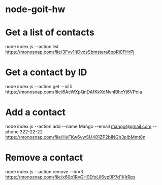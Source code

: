 # node-goit-hw

# Get a list of contacts

node index.js --action list
https://monosnap.com/file/3Fvv1ItDvdsSbmstera6opRi0FHrPj

# Get a contact by ID

node index.js --action get --id 5
https://monosnap.com/file/6AcWXpQnDAfKkXdNvnIBhcYj6VPoIa

# Add a contact

node index.js --action add --name Mango --email mango@gmail.com --phone
322-22-22 https://monosnap.com/file/HyFKw6vwSU481ZP2bINGh3pIbMmt8n

# Remove a contact

node index.js --action remove --id=3
https://monosnap.com/file/x60p1RvGH0EfoLII6yp0P7d1KItRps
